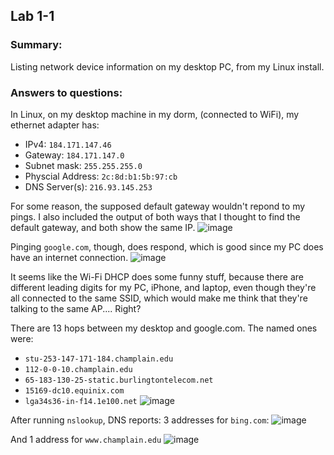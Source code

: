 ## Lab 1-1

### Summary:
Listing network device information on my desktop PC, from my Linux install.

### Answers to questions:
In Linux, on my desktop machine in my dorm, (connected to WiFi), my ethernet adapter has:
- IPv4: `184.171.147.46`
- Gateway: `184.171.147.0`
- Subnet mask: `255.255.255.0`
- Physcial Address: `2c:8d:b1:5b:97:cb`
- DNS Server(s): `216.93.145.253`

For some reason, the supposed default gateway wouldn't repond to my pings. I also included the output of both ways that I thought to find the default gateway, and both show the same IP.
![image](https://user-images.githubusercontent.com/12242178/188230843-5b589229-b5f2-43c5-8875-1804fae8b403.png)

Pinging `google.com`, though, does respond, which is good since my PC does have an internet connection.
![image](https://user-images.githubusercontent.com/12242178/188231115-40e6277a-a2fd-4ff3-a006-1da8161c8832.png)

It seems like the Wi-Fi DHCP does some funny stuff, because there are different leading digits for my PC, iPhone, and laptop, even though they're all connected to the same SSID, which would make me think that they're talking to the same AP.... Right?

There are 13 hops between my desktop and google.com.
The named ones were:
- `stu-253-147-171-184.champlain.edu`
- `112-0-0-10.champlain.edu`
- `65-183-130-25-static.burlingtontelecom.net`
- `15169-dc10.equinix.com`
- `lga34s36-in-f14.1e100.net`
![image](https://user-images.githubusercontent.com/12242178/188231865-645cd709-0279-426a-8ccc-09212df30a08.png)

After running `nslookup`, DNS reports:
3 addresses for `bing.com`:
![image](https://user-images.githubusercontent.com/12242178/188232176-5550f443-2670-456c-8601-6cca1d420ac7.png)

And 1 address for `www.champlain.edu`
![image](https://user-images.githubusercontent.com/12242178/188232249-c9e0525e-5b24-4faa-8875-593e95542966.png)
